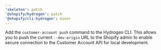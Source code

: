 ```yaml
---
'skeleton': patch
'@shopify/hydrogen': patch
'@shopify/cli-hydrogen': minor
---
```


Add the `customer-account push` command to the Hydrogen CLI. This allows you to push the current `--dev-origin` URL to the Shopify admin to enable secure connection to the Customer Account API for local development.

